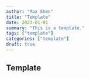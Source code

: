 ```yaml
---
author: "Max Shen"
title: "Template"
date: 2023-01-01
summary: "This is a template."
tags: ["template"]
categories: ["template"]
draft: true
---
```


## Template
